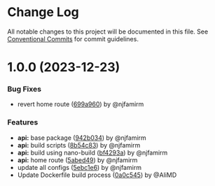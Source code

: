 # Change Log

All notable changes to this project will be documented in this file.
See [Conventional Commits](https://conventionalcommits.org) for commit guidelines.

# 1.0.0 (2023-12-23)

### Bug Fixes

* revert home route ([699a960](https://github.com/Alwatr/pmpa/commit/699a96073bf654c6cf908033d729585ff9abe865)) by @njfamirm

### Features

* **api:** base package ([942b034](https://github.com/Alwatr/pmpa/commit/942b034a2790960fb3568fb63e8bc99581c10466)) by @njfamirm
* **api:** build scripts ([8b54c83](https://github.com/Alwatr/pmpa/commit/8b54c8382fced0798e3fb48788da7db22f5ebe74)) by @njfamirm
* **api:** build using nano-build ([bf4293a](https://github.com/Alwatr/pmpa/commit/bf4293afdcbf9f3348b679e5bcd2a911d486b422)) by @njfamirm
* **api:** home route ([5abed49](https://github.com/Alwatr/pmpa/commit/5abed493199364ebda68790431b6bf87a4892a99)) by @njfamirm
* update all configs ([5ebc1e6](https://github.com/Alwatr/pmpa/commit/5ebc1e61d0175804f88a37bd4a897ba2b84fc118)) by @njfamirm
* Update Dockerfile build process ([0a0c545](https://github.com/Alwatr/pmpa/commit/0a0c5458cdc8022ce53eef21ea397e29e4cf00ee)) by @AliMD
